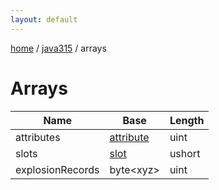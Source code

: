 ```yaml
---
layout: default
---
```


[home](/)  /  [java315](/protocol/java315)  /  arrays

# Arrays

Name | Base | Length
---|---|---
attributes | [attribute](/protocol/java315/types/attribute) | uint
slots | [slot](/protocol/java315/types/slot) | ushort
explosionRecords | byte&lt;xyz&gt; | uint
